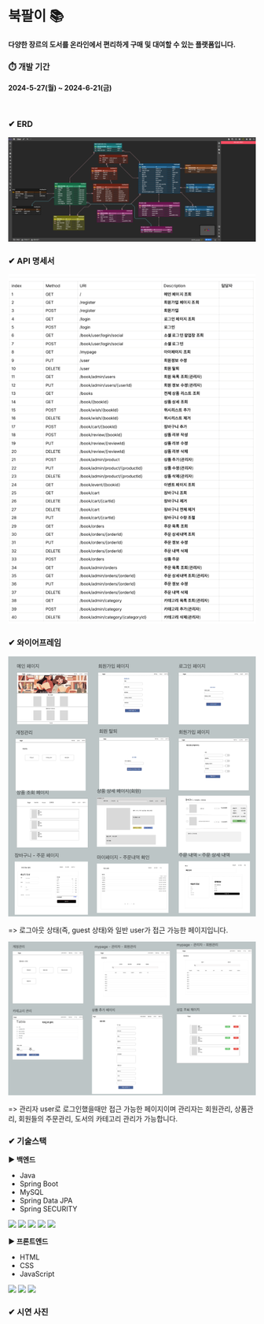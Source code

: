 # 북팔이 📚
**다양한 장르의 도서를 온라인에서 편리하게 구매 및 대여할 수 있는 플랫폼입니다.**


### ⏱️ 개발 기간
**2024-5-27(월) ~ 2024-6-21(금)**

<br />


### ✔︎ ERD
![erd.png](src/main/resources/images/erd.png)


### ✔︎ API 명세서
![api.png](src/main/resources/images/api.png)


### ✔︎ 와이어프레임
![wireFrame1.png](src/main/resources/images/wireFrame1.png)

=> 로그아웃 상태(즉, guest 상태)와 일반 user가 접근 가능한 페이지입니다.

![wireFrame2.png](src/main/resources/images/wireFrame2.png)

=> 관리자 user로 로그인했을때만 접근 가능한 페이지이며 관리자는 회원관리, 상품관리, 회원들의 주문관리, 도서의 카테고리 관리가 가능합니다.


### ✔︎ 기술스택
**► 백엔드**
- Java
- Spring Boot
- MySQL
- Spring Data JPA
- Spring SECURITY

<img src="https://img.shields.io/badge/java-007396?style=for-the-badge&logo=java&logoColor=white">
<img src="https://img.shields.io/badge/springboot-6DB33F?style=for-the-badge&logo=springboot&logoColor=white">
<img src="https://img.shields.io/badge/MySQL-4479A1?style=for-the-badge&logo=mysql&logoColor=white">
<img src="https://img.shields.io/badge/Spring%20Data%20JPA-6DB33F?style=for-the-badge&logo=spring&logoColor=white">
<img src="https://img.shields.io/badge/Spring%20Security-6DB33F?style=for-the-badge&logo=spring-security&logoColor=white">

**► 프론트엔드**
- HTML
- CSS
- JavaScript

<img src="https://img.shields.io/badge/html-E34F26?style=for-the-badge&logo=html5&logoColor=white">
<img src="https://img.shields.io/badge/css-1572B6?style=for-the-badge&logo=css3&logoColor=white"> 
<img src="https://img.shields.io/badge/JavaScript-F7DF1E?style=for-the-badge&logo=javascript&logoColor=black"> <br>


### ✔︎ 시연 사진




